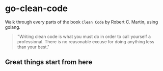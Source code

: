 # go-clean-code

Walk through every parts of the book `Clean Code` by Robert C. Martin, using golang.

> "Writing clean code is what you must do in order to call yourself a professional. There is no reasonable excuse for doing anything less than your best."

## Great things start from here
